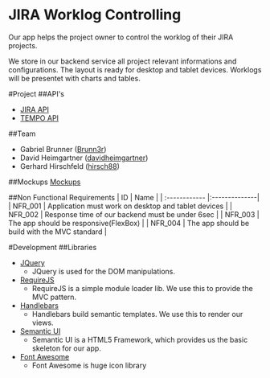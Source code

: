 # JIRA Worklog Controlling

Our app helps the project owner to control the worklog of their JIRA projects.

We store in our backend service all project relevant informations and configurations.
The layout is ready for desktop and tablet devices. Worklogs will be presentet with
charts and tables.

#Project
##API's
- [JIRA API](https://docs.atlassian.com/jira/REST/latest/#api/2/)
- [TEMPO API](http://tempo.io/doc/timesheets/api/rest/latest/#1279953671)

##Team
- Gabriel Brunner ([Brunn3r](https://github.com/Brunn3r))
- David Heimgartner ([davidheimgartner](https://github.com/davidheimgartner))
- Gerhard Hirschfeld ([hirsch88](https://github.com/hirsch88))

##Mockups
[Mockups](./mockups.pdf)

##Non Functional Requirements
| ID            | Name          |
| :------------ |:--------------|
| NFR_001       | Application must work on desktop and tablet devices |
| NFR_002       | Response time of our backend must be under 6sec |
| NFR_003       | The app should be responsive(FlexBox) |
| NFR_004       | The app should be build with the MVC standard |

#Development
##Libraries

- [JQuery](http://jquery.org)
  - JQuery is used for the DOM manipulations.
- [RequireJS](http://requirejs.org/)
  - RequireJS is a simple module loader lib. We use this to provide the MVC pattern.
- [Handlebars](http://handlebarsjs.com/)
  - Handlebars build semantic templates. We use this to render our views.
- [Semantic UI](http://semantic-ui.com/)
  - Semantic UI is a HTML5 Framework, which provides us the basic skeleton for our app.
- [Font Awesome](http://fontawesome.io/)
  - Font Awesome is huge icon library